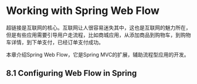 # Working with Spring Web Flow

超链接是互联网的核心。互联网让人很容易迷失其中，这也是互联网的魅力所在，但是有些应用需要引导用户走流程，比如商城应用，从添加商品到购物车，到购物车详情，到下单支付，已经订单支付成功。

本章介绍Spring Web Flow，它是Spring MVC的扩展，辅助流程型应用的开发。

## 8.1 Configuring Web Flow in Spring

